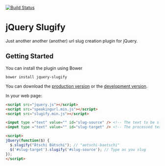 [![Build Status](https://travis-ci.org/madflow/jquery-slugify.png?branch=master)](https://travis-ci.org/madflow/jquery-slugify)

# jQuery Slugify

Just another another (another) url slug creation plugin for jQuery.

## Getting Started

You can install the plugin using Bower

    bower install jquery-slugify

You can download the [production version][min] or the [development version][max].

[min]: https://raw.github.com/madflow/jquery-slugify/master/dist/slugify.min.js
[max]: https://raw.github.com/madflow/jquery-slugify/master/dist/slugify.js

In your web page:

```html
<script src="jquery.js"></script>
<script src="speakingurl.min.js"></script>
<script src="slugify.min.js"></script>

<input type ="text" value="" id="slug-source" /> <!-- The text to be slugged -->
<input type ="text" value="" id="slug-target" /> <!-- The processed text as slug -->

<script>
jQuery(function($) {
  $.slugify("Ätschi Bätschi"); // "aetschi-baetschi"
  $('#slug-target').slugify('#slug-source'); // Type as you slug
});
</script>
```
